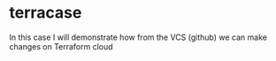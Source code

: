 # terracase

In this case I will demonstrate how from the VCS (github) we can make changes on Terraform cloud
